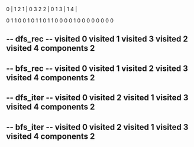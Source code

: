 0 | 1 2
1 | 0 3 2
2 | 0 1
3 | 1
4 | 

0 1 1 0 0
1 0 1 1 0
1 1 0 0 0
0 1 0 0 0
0 0 0 0 0

-- dfs_rec --
visited 0
visited 1
visited 3
visited 2
visited 4
components 2
--------------

-- bfs_rec --
visited 0
visited 1
visited 2
visited 3
visited 4
components 2
--------------

-- dfs_iter --
visited 0
visited 2
visited 1
visited 3
visited 4
components 2
--------------

-- bfs_iter --
visited 0
visited 2
visited 1
visited 3
visited 4
components 2
--------------